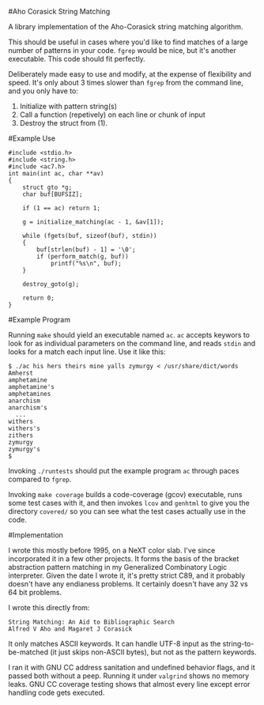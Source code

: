#Aho Corasick String Matching

A library implementation of the Aho-Corasick string matching algorithm.

This should be useful in cases where you'd like to find matches of
a large number of patterns in your code. `fgrep` would be nice, but
it's another executable. This code should fit perfectly.

Deliberately made easy to use and modify, at the expense of flexibility
and speed. It's only about 3 times slower than `fgrep` from the command
line, and you only have to:

1. Initialize with pattern string(s)
2. Call a function (repetively) on each line or chunk of input
3. Destroy the struct from (1).

#Example Use

	#include <stdio.h>
	#include <string.h>
	#include <ac7.h>
	int main(int ac, char **av)
	{
		struct gto *g;
		char buf[BUFSIZ];

		if (1 == ac) return 1;

		g = initialize_matching(ac - 1, &av[1]);

		while (fgets(buf, sizeof(buf), stdin))
		{
			buf[strlen(buf) - 1] = '\0';
			if (perform_match(g, buf))
				printf("%s\n", buf);
		}

		destroy_goto(g);

		return 0;
	}


#Example Program

Running `make` should yield an executable named `ac`. `ac` accepts keywors to look for
as individual parameters on the command line, and reads `stdin` and looks for a match
each input line. Use it like this:

    $ ./ac his hers theirs mine yalls zymurgy < /usr/share/dict/words
    Amherst
    amphetamine
    amphetamine's
    amphetamines
    anarchism
    anarchism's
      ...
    withers
    withers's
    zithers
    zymurgy
    zymurgy's
    $

Invoking `./runtests` should put the example program `ac` through paces compared to `fgrep`.

Invoking `make coverage` builds a code-coverage (gcov) executable, runs some test
cases with it, and then invokes `lcov` and `genhtml` to give you the directory `covered/`
so you can see what the test cases actually use in the code.

#Implementation

I wrote this mostly before 1995, on a NeXT color slab. I've since incorporated it
in a few other projects. It forms the basis of the bracket abstraction pattern
matching in my Generalized Combinatory Logic interpreter. Given the date I wrote it,
it's pretty strict C89, and it probably doesn't have any endianess problems. It
certainly doesn't have any 32 vs 64 bit problems.

I wrote this directly from:

    String Matching: An Aid to Bibliographic Search 
    Alfred V Aho and Magaret J Corasick

It only matches ASCII keywords. It can handle UTF-8 input as
the string-to-be-matched (it just skips non-ASCII bytes), but not as the pattern keywords.

I ran it with GNU CC address sanitation and undefined behavior flags, and it passed
both without a peep. Running it under `valgrind` shows no memory leaks. GNU CC coverage
testing shows that almost every line except error handling code gets executed.
